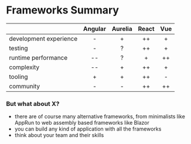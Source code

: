 # Frameworks Summary

|                        | Angular | Aurelia | React | Vue |
|------------------------|:-------:|:-------:|:-----:|:---:|
| development experience |    -    |    +    |   ++  |  +  |
| testing                |    -    |    ?    |   ++  |  +  |
| runtime performance    |    --   |    ?    |   +   |  ++ |
| complexity             |    --   |    +    |   ++  |  +  |
| tooling                |    +    |    +    |   ++  |  -  |
| community              |    -    |    -    |   ++  |  ++ |

### But what about X?

- there are of course many alternative frameworks, from minimalists like AppRun to web assembly based frameworks like Blazor
- you can build any kind of application with all the frameworks
- think about your team and their skills
